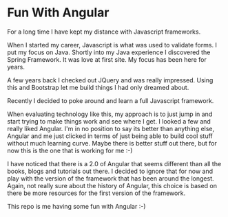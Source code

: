 # Fun With Angular

For a long time I have kept my distance with Javascript frameworks.

When I started my career, Javascript is what was used to validate forms. I put my focus on Java. Shortly into my Java experience I discovered the Spring Framework. It was love at first site. My focus has been here for years.

A few years back I checked out JQuery and was really impressed. Using this and Bootstrap let me build things I had only dreamed about.

Recently I decided to poke around and learn a full Javascript framework.

When evaluating technology like this, my approach is to just jump in and start trying to make things work and see where I get. I looked a few and really liked Angular. I'm in no position to say its better than anything else, Angular and me just clicked in terms of just being able to build cool stuff without much learning curve. Maybe there is better stuff out there, but for now this is the one that is working for me :-)

I have noticed that there is a 2.0 of Angular that seems different than all the books, blogs and tutorials out there. I decided to ignore that for now and play with the version of the framework that has been around the longest. Again, not really sure about the history of Angular, this choice is based on there be more resources for the first version of the framework.

This repo is me having some fun with Angular :-)
